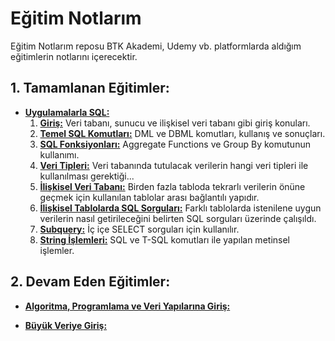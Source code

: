 # Eğitim Notlarım

Eğitim Notlarım reposu BTK Akademi, Udemy vb. platformlarda aldığım eğitimlerin notlarını içerecektir.

## 1. Tamamlanan Eğitimler:
- **[Uygulamalarla SQL:](https://github.com/ramisyk/egitim-notlarim/tree/master/uygulamalarla-sql)**
    1. **[Giriş:](https://github.com/ramisyk/egitim-notlarim/tree/master/uygulamalarla-sql/1-Giri%C5%9F)** Veri tabanı, sunucu ve ilişkisel veri tabanı gibi giriş konuları.
    2. **[Temel SQL Komutları:](https://github.com/ramisyk/egitim-notlarim/tree/master/uygulamalarla-sql/2-TemelSQLKomutlar%C4%B1)** DML ve DBML komutları, kullanış ve sonuçları.
    3. **[SQL Fonksiyonları:](https://github.com/ramisyk/egitim-notlarim/tree/master/uygulamalarla-sql/3-SQLFonksiyonlar%C4%B1)** Aggregate Functions ve Group By komutunun kullanımı.
    4. **[Veri Tipleri:](https://github.com/ramisyk/egitim-notlarim/tree/master/uygulamalarla-sql/4-VeriTipleri)** Veri tabanında tutulacak verilerin hangi veri tipleri ile kullanılması gerektiği...
    5. **[İlişkisel Veri Tabanı:](https://github.com/ramisyk/egitim-notlarim/tree/master/uygulamalarla-sql/5-%C4%B0li%C5%9FkiselVeriTaban%C4%B1)** Birden fazla tabloda tekrarlı verilerin önüne geçmek için kullanılan tablolar arası bağlantılı yapıdır.
    6. **[İlişkisel Tablolarda SQL Sorguları:](https://github.com/ramisyk/egitim-notlarim/tree/master/uygulamalarla-sql/6-%C4%B0li%C5%9FkiselTablolardaSorgular)** Farklı tablolarda istenilene uygun verilerin nasıl getirileceğini belirten SQL sorguları üzerinde çalışıldı.
    7. **[Subquery:](https://github.com/ramisyk/egitim-notlarim/tree/master/uygulamalarla-sql/7-Subquery)** İç içe SELECT sorguları için kullanılır.
    8. **[String İşlemleri:](https://github.com/ramisyk/egitim-notlarim/tree/master/uygulamalarla-sql/8-StringIslemleri)** SQL ve T-SQL komutları ile yapılan metinsel işlemler.

## 2. Devam Eden Eğitimler:
- **[Algoritma, Programlama ve Veri Yapılarına Giriş:](https://github.com/ramisyk/egitim-notlarim/tree/master/algoritma-programlama-veri-yapilari)**

- **[Büyük Veriye Giriş:]()**
